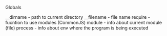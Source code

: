 Globals

__dirname - path to current directory
__filename - file name
require - fucntion to use modules (CommonJS)
module - info about current module (file)
process - info about env where the program is being executed